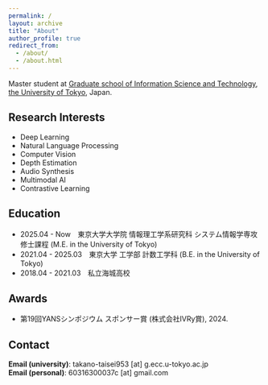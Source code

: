 ```yaml
---
permalink: /
layout: archive
title: "About"
author_profile: true
redirect_from: 
  - /about/
  - /about.html
---
```


Master student at<!-- [Kawashima-Miyazaki Lab.](http://www.bmc.ipc.i.u-tokyo.ac.jp/), --> [Graduate school of Information Science and Technology](https://www.i.u-tokyo.ac.jp/index_e.shtml), [the University of Tokyo](https://www.u-tokyo.ac.jp/en/index.html), Japan.



## Research Interests
- Deep Learning
- Natural Language Processing
- Computer Vision
- Depth Estimation
- Audio Synthesis
- Multimodal AI
- Contrastive Learning

## Education
- 2025.04 - Now　東京大学大学院 情報理工学系研究科 システム情報学専攻 修士課程 (M.E. in the University of Tokyo)
- 2021.04 - 2025.03　東京大学 工学部 計数工学科 (B.E. in the University of Tokyo)
- 2018.04 - 2021.03　私立海城高校

## Awards
- 第19回YANSシンポジウム スポンサー賞 (株式会社IVRy賞), 2024.

## Contact
**Email (university)**: takano-taisei953 [at] g.ecc.u-tokyo.ac.jp<br>
**Email (personal)**: 60316300037c [at] gmail.com